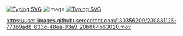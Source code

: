 [![Typing SVG](https://readme-typing-svg.demolab.com?font=Fira+Code&pause=1000&color=88AFD3&width=435&lines=Hello+slaves+of+technology;I+am+a+cracker+of+Mammadli;Help+psychologically)](https://git.io/typing-svg)
![image](https://user-images.githubusercontent.com/130356209/230876904-9648187c-5727-404f-bf20-6b8b9fb84a47.png)
[![Typing SVG](https://readme-typing-svg.demolab.com?font=Fira+Code&pause=100000&color=88AFD3&width=435&lines=Это+Выхухоль)](https://git.io/typing-svg)


https://user-images.githubusercontent.com/130356209/230881125-773b9ad8-633c-48ea-93a9-20b864b63020.mov

